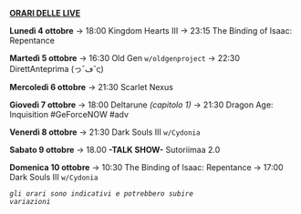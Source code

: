 <b><u>ORARI DELLE LIVE</u></b>

<b>Lunedì 4 ottobre</b>
→ 18:00 Kingdom Hearts III
→ 23:15 The Binding of Isaac: Repentance

<b>Martedì 5 ottobre</b> 
→ 16:30 Old Gen <code>w/oldgenproject</code>
→ 22:30 DirettAnteprima (っ˘ڡ˘ς)

<b>Mercoledì 6 ottobre</b>
→ 21:30 Scarlet Nexus

<b>Giovedì 7 ottobre</b>
→ 18:00 Deltarune <i>(capitolo 1)</i>
→ 21:30 Dragon Age: Inquisition #GeForceNOW #adv

<b>Venerdì 8 ottobre</b>
→ 21:30 Dark Souls III <code>w/Cydonia</code>

<b>Sabato 9 ottobre</b>
→ 18.00 <b>-TALK SHOW-</b> Sutoriimaa 2.0

<b>Domenica 10 ottobre</b>
→ 10:30 The Binding of Isaac: Repentance
→ 17:00 Dark Souls III <code>w/Cydonia</code>


<i><code>gli orari sono indicativi e potrebbero subire variazioni</code></i>
